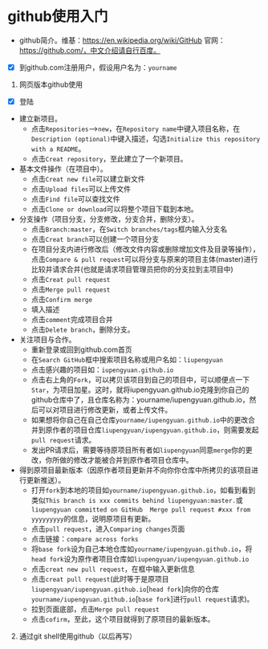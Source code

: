# github使用入门
- github简介。维基：https://en.wikipedia.org/wiki/GitHub 官网：https://github.com/，中文介绍请自行百度。
- [x] 到github.com注册用户，假设用户名为：`yourname`
1. 网页版本github使用
- [x] 登陆
- 建立新项目。
   - 点击`Repositories`-->`new`，在`Repository name`中键入项目名称，在`Description (optional)`中键入描述，勾选`Initialize this repository with a README`。
  - 点击`Creat repository`，至此建立了一个新项目。
- 基本文件操作（在项目中）。
  - 点击`Creat new file`可以建立新文件
  - 点击`Upload files`可以上传文件
  - 点击`Find file`可以查找文件
  - 点击`Clone or download`可以将整个项目下载到本地。
- 分支操作（项目分支，分支修改，分支合并，删除分支）。
  - 点击`Branch:master`，在`Switch branches/tags`框内输入分支名
  - 点击`Creat branch`可以创建一个项目分支
  - 在项目分支内进行修改后（修改文件内容或删除增加文件及目录等操作），点击`Compare & pull request`可以将分支与原来的项目主体(master)进行比较并请求合并(也就是请求项目管理员把你的分支拉到主项目中)
  - 点击`Creat pull request`
  - 点击`Merge pull request`
  - 点击`Confirm merge`
  - 填入描述
  - 点击`comment`完成项目合并
  - 点击`Delete branch`，删除分支。
- 关注项目与合作。
  - 重新登录或回到github.com首页
  - 在`Search GitHub`框中搜索项目名称或用户名如：`liupengyuan`
  - 点击感兴趣的项目如：`iupengyuan.github.io`
  - 点击右上角的`Fork`，可以拷贝该项目到自己的项目中，可以顺便点一下`Star`，为项目加星。这时，就将iupengyuan.github.io克隆到你自己的github仓库中了，且仓库名称为：yourname/iupengyuan.github.io，然后可以对项目进行修改更新，或者上传文件。
  - 如果想将你自己在自己仓库`yourname/iupengyuan.github.io`中的更改合并到原作者的项目仓库`liupengyuan/iupengyuan.github.io`，则需要发起`pull request`请求。
  - 发出PR请求后，需要等待原项目所有者如`liupengyuan`同意`merge`你的更改，你所做的修改才能被合并到原作者项目仓库中。
 - 得到原项目最新版本（因原作者项目更新并不向你你仓库中所拷贝的该项目进行更新推送）。
   - 打开`fork`到本地的项目如`yourname/iupengyuan.github.io`，如看到看到类似`This branch is xxx commits behind liupengyuan:master.`或`liupengyuan committed on GitHub  Merge pull request #xxx from yyyyyyyyy`的信息，说明原项目有更新。
   - 点击`pull request`，进入`Comparing changes`页面
   - 点击链接：`compare across forks`
   - 将`base fork`设为自己本地仓库如`yourname/iupengyuan.github.io`，将`head fork`设为原作者项目仓库如`liupengyuan/iupengyuan.github.io`
   - 点击`creat new pull request`，在框中输入更新信息
   - 点击`creat pull request`(此时等于是原项目`liupengyuan/iupengyuan.github.io`[`head fork`]向你的仓库`yourname/iupengyuan.github.io`[`base fork`]进行`pull request`请求)。
   - 拉到页面底部，点击`Merge pull request`
   - 点击`cofirm`，至此，这个项目就得到了原项目的最新版本。

2. 通过git shell使用github（以后再写）

